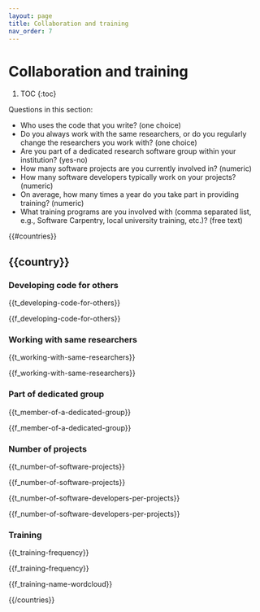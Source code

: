 ```yaml
---
layout: page
title: Collaboration and training
nav_order: 7
---
```

# Collaboration and training

1. TOC
{:toc}

Questions in this section:

* Who uses the code that you write? (one choice)
* Do you always work with the same researchers, or do you regularly change the
  researchers you work with? (one choice)
* Are you part of a dedicated research software group within your institution?
  (yes-no)
* How many software projects are you currently involved in? (numeric)
* How many software developers typically work on your projects? (numeric)
* On average, how many times a year do you take part in providing training?
  (numeric)
* What training programs are you involved with (comma separated list, e.g.,
  Software Carpentry, local university training, etc.)? (free text)

{{#countries}}

## {{country}}

### Developing code for others

{{t_developing-code-for-others}}

{{f_developing-code-for-others}}

### Working with same researchers

{{t_working-with-same-researchers}}

{{f_working-with-same-researchers}}

### Part of dedicated group

{{t_member-of-a-dedicated-group}}

{{f_member-of-a-dedicated-group}}

### Number of projects

{{t_number-of-software-projects}}

{{f_number-of-software-projects}}

{{t_number-of-software-developers-per-projects}}

{{f_number-of-software-developers-per-projects}}

### Training

{{t_training-frequency}}

{{f_training-frequency}}

{{f_training-name-wordcloud}}

{{/countries}}
